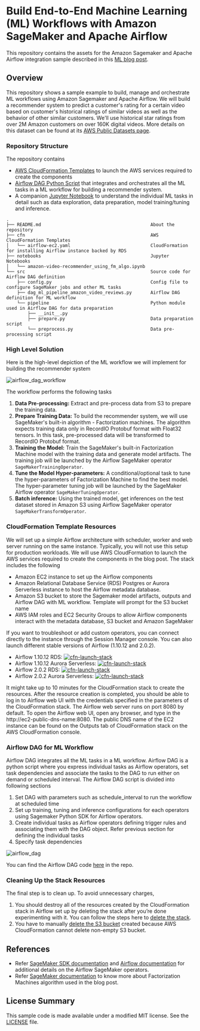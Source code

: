 # Build End-to-End Machine Learning (ML) Workflows with Amazon SageMaker and Apache Airflow

This repository contains the assets for the Amazon Sagemaker and Apache Airflow integration sample described in this [ML blog post](#TODO).

## Overview

This repository shows a sample example to build, manage and orchestrate ML workflows using Amazon Sagemaker and Apache Airflow. We will build a recommender system to predict a customer's rating for a certain video based on customer's historical ratings of similar videos as well as the behavior of other similar customers. We'll use historical star ratings from over 2M Amazon customers on over 160K digital videos. More details on this dataset can be found at its [AWS Public Datasets page](https://s3.amazonaws.com/amazon-reviews-pds/readme.html).

### Repository Structure

The repository contains

- [AWS CloudFormation Templates](./cfn/) to launch the AWS services required to create the components
- [Airflow DAG Python Script](./src/dag_ml_pipeline_amazon_video_reviews.py) that integrates and orchestrates all the ML tasks in a ML workflow for building a recommender system.
- A companion [Jupyter Notebook](./notebooks/amazon-video-recommender_using_fm_algo.ipynb) to understand the individual ML tasks in detail such as data exploration, data preparation, model training/tuning and inference.


```text
.
├── README.md                                         About the repository
├── cfn                                               AWS CloudFormation Templates
│   └── airflow-ec2.yaml                              CloudFormation for installing Airflow instance backed by RDS
├── notebooks                                         Jupyter Notebooks
│   └── amazon-video-recommender_using_fm_algo.ipynb
└── src                                               Source code for Airflow DAG definition
    ├── config.py                                     Config file to configure SageMaker jobs and other ML tasks
    ├── dag_ml_pipeline_amazon_video_reviews.py       Airflow DAG definition for ML workflow
    └── pipeline                                      Python module used in Airflow DAG for data preparation
        ├── __init__.py
        ├── prepare.py                                Data preparation script
        └── preprocess.py                             Data pre-processing script
```

### High Level Solution

Here is the high-level depiction of the ML workflow we will implement for building the recommender system

![airflow_dag_workflow](./images/airflow-sagemaker-airflow-dag.png)

The workflow performs the following tasks

1. **Data Pre-processing:** Extract and pre-process data from S3 to prepare the training data.
2. **Prepare Training Data:** To build the recommender system, we will use SageMaker's built-in algorithm - Factorization machines. The algorithm expects training data only in RecordIO Protobuf format with Float32 tensors. In this task, pre-processed data will be transformed to RecordIO Protobuf format.
3. **Training the Model:** Train the SageMaker's built-in Factorization Machine model with the training data and generate model artifacts. The training job will be launched by the Airflow SageMaker operator `SageMakerTrainingOperator`.
4. **Tune the Model Hyper-parameters:** A conditional/optional task to tune the hyper-parameters of Factorization Machine to find the best model. The hyper-parameter tuning job will be launched by the SageMaker Airflow operator `SageMakerTuningOperator`.
5. **Batch inference:** Using the trained model, get inferences on the test dataset stored in Amazon S3 using Airflow SageMaker operator `SageMakerTransformOperator`.

### CloudFormation Template Resources

We will set up a simple Airflow architecture with scheduler, worker and web server running on the same instance. Typically, you will not use this setup for production workloads. We will use AWS CloudFormation to launch the AWS services required to create the components in the blog post. The stack includes the following

- Amazon EC2 instance to set up the Airflow components
- Amazon Relational Database Service (RDS) Postgres or Aurora Serverless instance to host the Airflow metadata database.
- Amazon S3 bucket to store the Sagemaker model artifacts, outputs and Airflow DAG with ML workflow. Template will prompt for the S3 bucket name
- AWS IAM roles and EC2 Security Groups to allow Airflow components interact with the metadata database, S3 bucket and Amazon SageMaker

If you want to troubleshoot or add custom operators, you can connect directly to the instance through the Session Manager console. You can also launch different stable versions of Airflow (1.10.12 and 2.0.2).
- Airflow 1.10.12 RDS: [![cfn-launch-stack](./images/LaunchStack.png)](https://console.aws.amazon.com/cloudformation/home?region=us-west-2#/stacks/new?stackName=airflow-sagemaker&templateURL=./cfn/airflow-ec2-1.10.12-RDS.yaml)
- Airflow 1.10.12 Aurora Serverless: [![cfn-launch-stack](./images/LaunchStack.png)](https://console.aws.amazon.com/cloudformation/home?region=us-west-2#/stacks/new?stackName=airflow-sagemaker&templateURL=./cfn/airflow-ec2-1.10.12-Aurora-Serverless.yaml)
- Airflow 2.0.2 RDS: [![cfn-launch-stack](./images/LaunchStack.png)](https://console.aws.amazon.com/cloudformation/home?region=us-west-2#/stacks/new?stackName=airflow-sagemaker&templateURL=./cfn/airflow-ec2-2.0.2-RDS.yaml)
- Airflow 2.0.2 Aurora Serverless: [![cfn-launch-stack](./images/LaunchStack.png)](https://console.aws.amazon.com/cloudformation/home?region=us-west-2#/stacks/new?stackName=airflow-sagemaker&templateURL=./cfn/airflow-ec2-2.0.2-Aurora-Serverless.yaml)

It might take up to 10 minutes for the CloudFormation stack to create the resources. After the resource creation is completed, you should be able to log in to Airflow web UI with the credentials specified in the parameters of the CloudFormation stack. The Airflow web server runs on port 8080 by default. To open the Airflow web UI, open any browser, and type in the http://ec2-public-dns-name:8080. The public DNS name of the EC2 instance can be found on the Outputs tab of CloudFormation stack on the AWS CloudFormation console.

### Airflow DAG for ML Workflow

Airflow DAG integrates all the ML tasks in a ML workflow. Airflow DAG is a python script where you express individual tasks as Airflow operators, set task dependencies and associate the tasks to the DAG to run either on demand or scheduled interval. The Airflow DAG script is divided into following sections

1. Set DAG with parameters such as schedule_interval to run the workflow at scheduled time
2. Set up training, tuning and inference configurations for each operators using Sagemaker Python SDK for Airflow operators. 
3. Create individual tasks as Airflow operators defining trigger rules and associating them with the DAG object. Refer previous section for defining the individual tasks
4. Specify task dependencies

![airflow_dag](./images/airflow-sagemaker-dag.png)

You can find the Airflow DAG code [here](./src/dag_ml_pipeline_amazon_video_reviews.py) in the repo.

### Cleaning Up the Stack Resources

The final step is to clean up. To avoid unnecessary charges,

1. You should destroy all of the resources created by the CloudFormation stack in Airflow set up by deleting the stack after you’re done experimenting with it. You can follow the steps here to [delete the stack](https://docs.aws.amazon.com/AWSCloudFormation/latest/UserGuide/cfn-console-delete-stack.html). 
2. You have to manually [delete the S3 bucket](https://docs.aws.amazon.com/AmazonS3/latest/user-guide/delete-bucket.html) created because AWS CloudFormation cannot delete non-empty S3 bucket.

## References

- Refer [SageMaker SDK documentation](https://github.com/aws/sagemaker-python-sdk/blob/master/src/sagemaker/workflow/README.rst) and [Airflow documentation](https://airflow.apache.org/integration.html?highlight=sagemaker#amazon-sagemaker) for additional details on the Airflow SageMaker operators.
- Refer [SageMaker documentation](https://docs.aws.amazon.com/sagemaker/latest/dg/fact-machines.html) to know more about Factorization Machines algorithm used in the blog post.

## License Summary

This sample code is made available under a modified MIT license. See the [LICENSE](./LICENSE) file.
